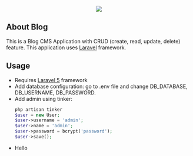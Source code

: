 <p align="center"><img src="https://laravel.com/assets/img/components/logo-laravel.svg"></p>

## About Blog
This is a Blog CMS Application with CRUD (create, read, update, delete) feature. This application uses [Laravel](https://laravel.com/) framework.

## Usage
- Requires [Laravel 5](https://laravel.com/) framework
- Add database configuration: go to .env file and change DB_DATABASE, DB_USERNAME, DB_PASSWORD.
- Add admin using tinker:
	```php
	php artisan tinker
	$user = new User;
	$user->username = 'admin';
	$user->name = 'admin';
	$user->password = bcrypt('password');
	$user->save();
	```
- Hello



